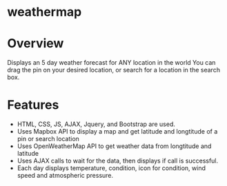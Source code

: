 # weathermap


<h1>Overview</h1>
Displays an 5 day weather forecast for ANY location in the world You can drag the pin on your desired location, or search for a location in the search box.

<h1>Features</h1>
<ul>
  <li>HTML, CSS, JS, AJAX, Jquery, and Bootstrap are used.</li>
  <li>Uses Mapbox API to display a map and get latitude and longtitude of a pin or search location</li>
  <li>Uses OpenWeatherMap API to get weather data from longtitude and latitude</li>
  <li>Uses AJAX calls to wait for the data, then displays if call is successful.</li>
  <li>Each day displays temperature, condition, icon for condition, wind speed and atmospheric pressure.</li>
</ul>
